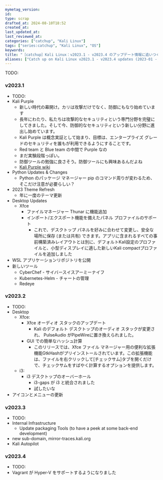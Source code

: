 ```yaml
---
mymetag_version:
id:
type: scrap
drafted_at: 2024-08-10T18:52
created_at:
last_updated_at:
last_reviewed_at:
categories: ["catchup", "Kali Linux"]
tags: ["series:catchup", "Kali Linux", "OS"]
keywords:
title: "［catchup］Kali Linux：v2023.1 - v2023.4 のアップデート情報に追いつく (2023-01 - 2023-12）"
aliases: ["Catch up on Kali Linux v2023.1 - v2023.4 updates (2023-01 - 2023-12）"]
---
```


TODO:

### v2023.1
- TODO:
- Kali Purple
    - 新しい時代の幕開け。カリは攻撃だけでなく、防御にもなり始めています
    - 長年にわたり、私たちは攻撃的なセキュリティという専門分野を完璧にしてきました。そして今、防御的なセキュリティという新しい分野に進出し始めています。
    - Kali Purple は概念実証として始まり、目標は、エンタープライズ グレードのセキュリティを誰もが利用できるようにすることです。
    - Red team と Blue team の中間で Purple なの
    - まだ実験段階っぽい。
    - 防御ツールの勉強に良さそう。防御ツールにも興味あるんだよね
    - [Kali Purple wiki](https://gitlab.com/kalilinux/kali-purple/documentation/-/wikis/home)
- Python Updates & Changes
    - Python のパッケージ マネージャー pip のコマンド周りが変わるため、そこだけ注意が必要らしい？
- 2023 Theme Refresh
    - 年に一度のテーマ更新
- Desktop Updates
    - Xfce
        - ファイルマネージャー Thunar に機能追加
        - インポート/エクスポート機能を備えたパネル プロファイルのサポート
            - これで、デスクトップ パネルを好みに合わせて変更し、安全な場所に保存 (または共有) できます。アプリに含まれるすべての事前構築済みレイアウトとは別に、デフォルトKali設定のプロファイルと、小型ディスプレイに適した新しいKali compactプロファイルを追加しました
- WSL アプリケーションリポジトリを公開
- 新しいツール
    - Cyber​​Chef - サイバースイスアーミーナイフ
    - Kubernetes-Helm - チャートの管理
    - Redeye

### v2023.2
- TODO:
- Desktop
    - Xfce:
        - Xfce オーディオ スタックのアップデート
            - Kali のデフォルト デスクトップのオーディオ スタックが変更され、 PulseAudio がPipeWireに置き換えられました。
        - GUI での簡単なハッシュ計算
            - このリリースでは、Xfce ファイル マネージャー用の便利な拡張機能GtkHashがプリインストールされています。この拡張機能は、ファイルを右クリックして[チェックサム]タブを開くだけで、チェックサムをすばやく計算するオプションを提供します。
    - i3:
        - i3 デスクトップのオーバーホール
            - i3-gaps が i3 と統合されました
            - 試したいな
- アイコンとメニューの更新

### v2023.3
- TODO:
- Internal Infrastructure
    - Update packaging Tools (to have a peek at some back-end development)
- new sub-domain, mirror-traces.kali.org
- Kali Autopilot

### v2023.4
- TODO:
- Vagrant が Hyper-V をサポートするようになりました
